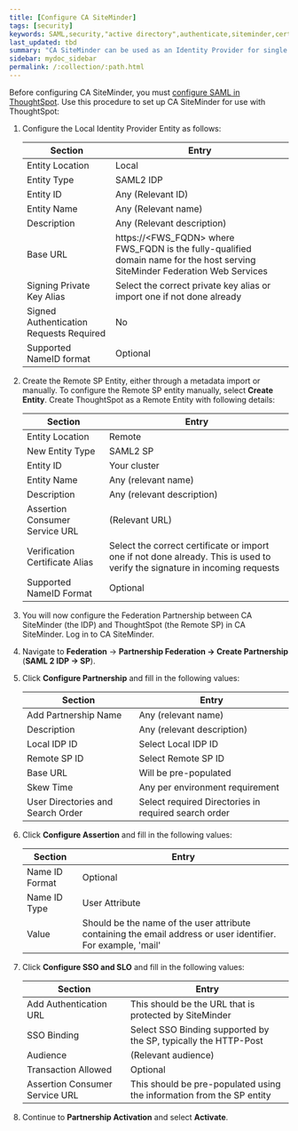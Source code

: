 ```yaml
---
title: [Configure CA SiteMinder]
tags: [security]
keywords: SAML,security,"active directory",authenticate,siteminder,certificate
last_updated: tbd
summary: "CA SiteMinder can be used as an Identity Provider for single sign on to ThoughtSpot."
sidebar: mydoc_sidebar
permalink: /:collection/:path.html
---
```

Before configuring CA SiteMinder, you must [configure SAML in ThoughtSpot](configure-SAML-with-tscli#). Use this procedure to set up CA SiteMinder for use with ThoughtSpot:

1. Configure the Local Identity Provider Entity as follows:

    |Section|Entry|
    |-------|-----|
    |Entity Location|Local|
    |Entity Type|SAML2 IDP|
    |Entity ID|Any (Relevant ID)|
    |Entity Name|Any (Relevant name)|
    |Description|Any (Relevant description)|
    |Base URL|https://<FWS_FQDN\> where FWS_FQDN is the fully-qualified domain name for the host serving SiteMinder Federation Web Services|
    |Signing Private Key Alias|Select the correct private key alias or import one if not done already|
    |Signed Authentication Requests Required|No|
    |Supported NameID format|Optional|

2. Create the Remote SP Entity, either through a metadata import or manually.
   To configure the Remote SP entity manually, select **Create Entity**. Create ThoughtSpot as a Remote Entity with following details:

    |Section|Entry|
    |-------|-----|
    |Entity Location|Remote|
    |New Entity Type|SAML2 SP|
    |Entity ID|Your cluster|
    |Entity Name|Any (relevant name)|
    |Description|Any (relevant description)|
    |Assertion Consumer Service URL|(Relevant URL)|
    |Verification Certificate Alias|Select the correct certificate or import one if not done already. This is used to verify the signature in incoming requests|
    |Supported NameID Format|Optional|

3. You will now configure the Federation Partnership between CA SiteMinder (the IDP) and ThoughtSpot (the Remote SP) in CA SiteMinder. Log in to CA SiteMinder.
4. Navigate to **Federation** -> **Partnership Federation -> Create Partnership** (**SAML 2 IDP -> SP**).
5. Click **Configure Partnership** and fill in the following values:

    |Section|Entry|
    |-------|-----|
    |Add Partnership Name|Any (relevant name)|
    |Description|Any (relevant description)|
    |Local IDP ID|Select Local IDP ID|
    |Remote SP ID|Select Remote SP ID|
    |Base URL|Will be pre-populated|
    |Skew Time|Any per environment requirement|
    |User Directories and Search Order|Select required Directories in required search order|

6. Click **Configure Assertion** and fill in the following values:

    |Section|Entry|
    |-------|-----|
    |Name ID Format|Optional|
    |Name ID Type|User Attribute|
    |Value|Should be the name of the user attribute containing the email address or user identifier. For example, 'mail'|

7. Click **Configure SSO and SLO** and fill in the following values:

    |Section|Entry|
    |-------|-----|
    |Add Authentication URL|This should be the URL that is protected by SiteMinder|
    |SSO Binding|Select SSO Binding supported by the SP, typically the HTTP-Post|
    |Audience|(Relevant audience)|
    |Transaction Allowed|Optional|
    |Assertion Consumer Service URL|This should be pre-populated using the information from the SP entity|

8. Continue to **Partnership Activation** and select **Activate**.
